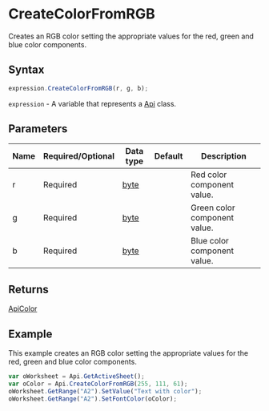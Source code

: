 # CreateColorFromRGB

Creates an RGB color setting the appropriate values for the red, green and blue color components.

## Syntax

```javascript
expression.CreateColorFromRGB(r, g, b);
```

`expression` - A variable that represents a [Api](../Api.md) class.

## Parameters

| **Name** | **Required/Optional** | **Data type** | **Default** | **Description** |
| ------------- | ------------- | ------------- | ------------- | ------------- |
| r | Required | [byte](../../Enumeration/byte.md) |  | Red color component value. |
| g | Required | [byte](../../Enumeration/byte.md) |  | Green color component value. |
| b | Required | [byte](../../Enumeration/byte.md) |  | Blue color component value. |

## Returns

[ApiColor](../../ApiColor/ApiColor.md)

## Example

This example creates an RGB color setting the appropriate values for the red, green and blue color components.

```javascript
var oWorksheet = Api.GetActiveSheet();
var oColor = Api.CreateColorFromRGB(255, 111, 61);
oWorksheet.GetRange("A2").SetValue("Text with color");
oWorksheet.GetRange("A2").SetFontColor(oColor);
```
